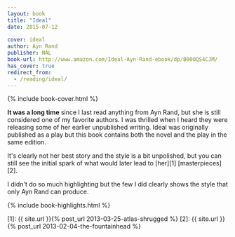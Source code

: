 ```yaml
---
layout: book
title: "Ideal"
date: 2015-07-12
 
cover: ideal
author: Ayn Rand
publisher: NAL
book-url: http://www.amazon.com/Ideal-Ayn-Rand-ebook/dp/B00OQS4CJM/
has_cover: true
redirect_from:
  - /reading/ideal/
---
```

{% include book-cover.html %}

**It was a long time** since I last read anything from Ayn Rand, but she is still considered one of my favorite authors. I was thrilled when I heard they were releasing some of her earlier unpublished writing. Ideal was originally published as a play but this book contains both the novel and the play in the same edition.

It's clearly not her best story and the style is a bit unpolished, but you can still see the initial spark of what would later lead to [her][1] [masterpieces][2].

I didn't do so much highlighting but the few I did clearly shows the style that only Ayn Rand can produce.

{% include book-highlights.html %}

[1]: {{ site.url }}{% post_url 2013-03-25-atlas-shrugged %}
[2]: {{ site.url }}{% post_url 2013-02-04-the-fountainhead %}
